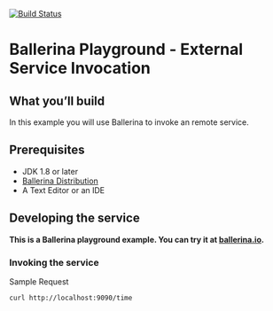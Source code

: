 [![Build Status](https://travis-ci.org/ballerina-guides/playground-external-service.svg?branch=master)](https://travis-ci.org/ballerina-guides/playground-external-service)

# Ballerina Playground - External Service Invocation 
 
## <a name="what-you-build"></a> What you’ll build 

In this example you will use Ballerina to invoke an remote service. 
 
## <a name="pre-req"></a> Prerequisites
- JDK 1.8 or later
- [Ballerina Distribution](https://github.com/ballerina-lang/ballerina/blob/master/docs/quick-tour.md)
- A Text Editor or an IDE 

## <a name="developing-service"></a> Developing the service 

**This is a Ballerina playground example. You can try it at  [ballerina.io](https://ballerina.io).**
 
### <a name="invoking"></a> Invoking the service
  
Sample Request 
```
curl http://localhost:9090/time
```
